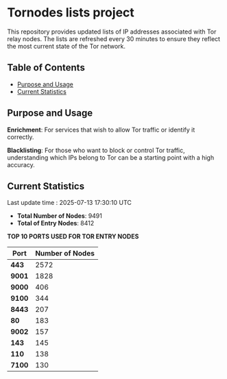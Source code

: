 # Tornodes lists project

This repository provides updated lists of IP addresses associated with Tor relay nodes. The lists are refreshed every 30 minutes to ensure they reflect the most current state of the Tor network.

## Table of Contents

- [Purpose and Usage](#purpose-and-usage)
- [Current Statistics](#current-statistics)


## Purpose and Usage

**Enrichment**: For services that wish to allow Tor traffic or identify it correctly.

**Blacklisting**: For those who want to block or control Tor traffic, understanding which IPs belong to Tor can be a starting point with a high accuracy.

## Current Statistics

Last update time : 2025-07-13 17:30:10 UTC

- **Total Number of Nodes**: 9491
- **Total of Entry Nodes**: 8412

**TOP 10 PORTS USED FOR TOR ENTRY NODES**

| **Port** | **Number of Nodes** |
|------|-----------------|
| **443**   | 2572  |
| **9001**   | 1828  |
| **9000**   | 406  |
| **9100**   | 344  |
| **8443**   | 207  |
| **80**   | 183  |
| **9002**   | 157  |
| **143**   | 145  |
| **110**   | 138  |
| **7100**   | 130  |

